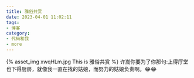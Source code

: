 ```yaml
---
title: 雅俗共赏
date: 2023-04-01 11:02:11
tags:
- 博客
category:
- 代码和我
- more
---
```

{% asset_img xwqHLm.jpg This is 雅俗共赏 %}
许嵩你要为了你那句:上得厅堂也下得厨房，就像我一直在找的姑娘，而努力的姑娘负责啊。😂😂